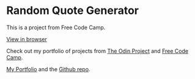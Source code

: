 # Random Quote Generator

This is a project from Free Code Camp.

[View in browser](https://rawgit.com/jlo4/random-quote-generator/master/index.html)

Check out my portfolio of projects from [The Odin Project](https://www.theodinproject.com/) and [Free Code Camp](https://www.freecodecamp.org/).

[My Portfolio](https://jlo4.github.io) and the [Github repo](https://github.com/jlo4/jlo4.github.io).
